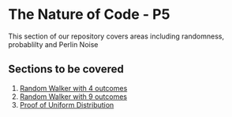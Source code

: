 # The Nature of Code - P5

This section of our repository covers areas including randomness, probablilty and Perlin Noise

## Sections to be covered
1. [Random Walker with 4 outcomes](01_introduction/01_Random_Walker_with_4_outcomes/readMe.md)
2. [Random Walker with 9 outcomes](02_Random_Walker_with_9_outcomes/readMe.md)
3. [Proof of Uniform Distribution](03_Proof_of_Uniform_Distribution/readMe.md)

